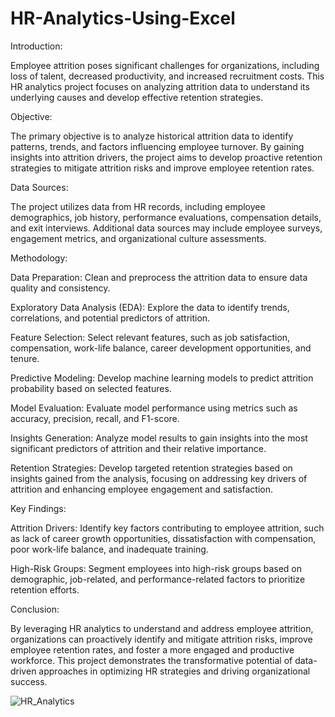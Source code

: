 # HR-Analytics-Using-Excel
Introduction:

Employee attrition poses significant challenges for organizations, including loss of talent, decreased productivity, and increased recruitment costs. This HR analytics project focuses on analyzing attrition data to understand its underlying causes and develop effective retention strategies.

Objective:

The primary objective is to analyze historical attrition data to identify patterns, trends, and factors influencing employee turnover. By gaining insights into attrition drivers, the project aims to develop proactive retention strategies to mitigate attrition risks and improve employee retention rates.

Data Sources:

The project utilizes data from HR records, including employee demographics, job history, performance evaluations, compensation details, and exit interviews. Additional data sources may include employee surveys, engagement metrics, and organizational culture assessments.

Methodology:

Data Preparation: Clean and preprocess the attrition data to ensure data quality and consistency.

Exploratory Data Analysis (EDA): Explore the data to identify trends, correlations, and potential predictors of attrition.

Feature Selection: Select relevant features, such as job satisfaction, compensation, work-life balance, career development opportunities, and tenure.

Predictive Modeling: Develop machine learning models to predict attrition probability based on selected features.

Model Evaluation: Evaluate model performance using metrics such as accuracy, precision, recall, and F1-score.

Insights Generation: Analyze model results to gain insights into the most significant predictors of attrition and their relative importance.

Retention Strategies: Develop targeted retention strategies based on insights gained from the analysis, focusing on addressing key drivers of attrition and enhancing employee engagement and satisfaction.

Key Findings:

Attrition Drivers: Identify key factors contributing to employee attrition, such as lack of career growth opportunities, dissatisfaction with compensation, poor work-life balance, and inadequate training.

High-Risk Groups: Segment employees into high-risk groups based on demographic, job-related, and performance-related factors to prioritize retention efforts.

Conclusion:

By leveraging HR analytics to understand and address employee attrition, organizations can proactively identify and mitigate attrition risks, improve employee retention rates, and foster a more engaged and productive workforce. This project demonstrates the transformative potential of data-driven approaches in optimizing HR strategies and driving organizational success.

![HR_Analytics](https://github.com/user-attachments/assets/db103f19-62b5-4e4a-b567-77ab496cdc58)


